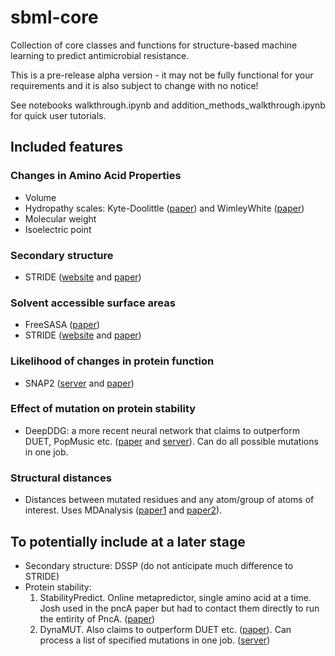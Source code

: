 # sbml-core
Collection of core classes and functions for structure-based machine learning to predict antimicrobial resistance.

This is a pre-release alpha version - it may not be fully functional for your requirements and it is also subject to change with no notice!

See notebooks walkthrough.ipynb and addition_methods_walkthrough.ipynb for
quick user tutorials.

## Included features

### Changes in Amino Acid Properties

- Volume
- Hydropathy scales: Kyte-Doolittle ([paper](https://www.sciencedirect.com/science/article/abs/pii/0022283682905150?via%3Dihub)) and WimleyWhite ([paper](https://www.nature.com/articles/nsb1096-842))
- Molecular weight
- Isoelectric point

### Secondary structure

- STRIDE ([website](http://webclu.bio.wzw.tum.de/stride/) and [paper](https://onlinelibrary.wiley.com/doi/10.1002/prot.340230412))

### Solvent accessible surface areas

- FreeSASA ([paper](https://f1000research.com/articles/5-189/v1))
- STRIDE ([website](http://webclu.bio.wzw.tum.de/stride/) and [paper](https://onlinelibrary.wiley.com/doi/10.1002/prot.340230412))

### Likelihood of changes in protein function

- SNAP2 ([server](https://www.rostlab.org/services/snap/) and [paper](https://bmcgenomics.biomedcentral.com/articles/10.1186/1471-2164-16-S8-S1))

### Effect of mutation on protein stability

- DeepDDG: a more recent neural network that claims to outperform DUET, PopMusic etc. ([paper](https://pubs.acs.org/doi/10.1021/acs.jcim.8b00697) and  [server](http://protein.org.cn/ddg.html)). Can do all possible mutations in one job.

### Structural distances

- Distances between mutated residues and any atom/group of atoms of interest. Uses MDAnalysis ([paper1](https://www.ncbi.nlm.nih.gov/pmc/articles/PMC3144279/) and [paper2](https://conference.scipy.org/proceedings/scipy2016/oliver_beckstein.html)).

## To potentially include at a later stage
 - Secondary structure: DSSP (do not anticipate much difference to STRIDE)
 - Protein stability:
    1. StabilityPredict. Online metapredictor, single amino acid at a time. Josh used in the pncA paper but had to contact them directly to run the entirity of PncA. ([paper](https://www.jbc.org/article/S0021-9258(20)34176-4/fulltext))
    2. DynaMUT. Also claims to outperform DUET etc. ([paper](https://academic.oup.com/nar/article/46/W1/W350/4990022)). Can process a list of specified mutations in one job. ([server](http://biosig.unimelb.edu.au/dynamut/))
